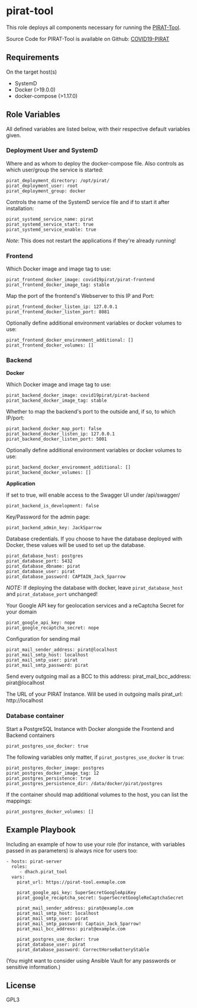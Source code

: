 # pirat-tool

This role deploys all components necessary for running the [PIRAT-Tool](http://pirat-tool.com).

Source Code for PIRAT-Tool is available on Github: [COVID19-PIRAT](https://github.com/COVID19-PIRAT)

## Requirements

On the target host(s)

* SystemD
* Docker (>19.0.0)
* docker-compose (>1.17.0)

## Role Variables

All defined variables are listed below, with their respective default variables given.

### Deployment User and SystemD

Where and as whom to deploy the docker-compose file. Also controls as which user/group the service is started:

    pirat_deployment_directory: /opt/pirat/
    pirat_deployment_user: root
    pirat_deployment_group: docker

Controls the name of the SystemD service file and if to start it after installation:

    pirat_systemd_service_name: pirat
    pirat_systemd_service_start: true
    pirat_systemd_service_enable: true

*Note*: This does not restart the applications if they're already running!

### Frontend

Which Docker image and image tag to use:

    pirat_frontend_docker_image: covid19pirat/pirat-frontend
    pirat_frontend_docker_image_tag: stable

Map the port of the frontend's Webserver to this IP and Port:

    pirat_frontend_docker_listen_ip: 127.0.0.1
    pirat_frontend_docker_listen_port: 8081

Optionally define additional environment variables or docker volumes to use:

    pirat_frontend_docker_environment_additional: []
    pirat_frontend_docker_volumes: []

### Backend

**Docker**

Which Docker image and image tag to use:

    pirat_backend_docker_image: covid19pirat/pirat-backend
    pirat_backend_docker_image_tag: stable

Whether to map the backend's port to the outside and, if so, to which IP/port:

    pirat_backend_docker_map_port: false
    pirat_backend_docker_listen_ip: 127.0.0.1
    pirat_backend_docker_listen_port: 5001

Optionally define additional environment variables or docker volumes to use:

    pirat_backend_docker_environment_additional: []
    pirat_backend_docker_volumes: []

**Application**

If set to true, will enable access to the Swagger UI under /api/swagger/

    pirat_backend_is_development: false

Key/Password for the admin page:

    pirat_backend_admin_key: JackSparrow

Database credentials.
If you choose to have the database deployed with Docker, these values will be used to set up the database.

    pirat_database_host: postgres
    pirat_database_port: 5432
    pirat_database_dbname: pirat
    pirat_database_user: pirat
    pirat_database_password: CAPTAIN_Jack_Sparrow

*NOTE:* If deploying the database with docker, leave `pirat_database_host` and `pirat_database_port` unchanged!

Your Google API key for geolocation services and a reCaptcha Secret for your domain

    pirat_google_api_key: nope
    pirat_google_recaptcha_secret: nope

Configuration for sending mail

    pirat_mail_sender_address: pirat@localhost
    pirat_mail_smtp_host: localhost
    pirat_mail_smtp_user: pirat
    pirat_mail_smtp_password: pirat

Send every outgoing mail as a BCC to this address:
    pirat_mail_bcc_address: pirat@localhost

The URL of your PIRAT Instance. Will be used in outgoing mails
    pirat_url: http://localhost

### Database container

Start a PostgreSQL Instance with Docker alongside the Frontend and Backend containers

    pirat_postgres_use_docker: true

The following variables only matter, if `pirat_postgres_use_docker` is `true`:

    pirat_postgres_docker_image: postgres
    pirat_postgres_docker_image_tag: 12
    pirat_postgres_persistence: true
    pirat_postgres_persistence_dir: /data/docker/pirat/postgres

If the container should map additional volumes to the host, you can list the mappings:

    pirat_postgres_docker_volumes: []

## Example Playbook

Including an example of how to use your role (for instance, with variables passed in as parameters) is always nice for users too:

    - hosts: pirat-server
      roles:
         - dhach.pirat_tool
      vars:
        pirat_url: https://pirat-tool.exmaple.com

        pirat_google_api_key: SuperSecretGoogleApiKey
        pirat_google_recaptcha_secret: SuperSecretGoogleReCaptchaSecret

        pirat_mail_sender_address: pirat@example.com
        pirat_mail_smtp_host: localhost
        pirat_mail_smtp_user: pirat
        pirat_mail_smtp_password: Captain_Jack_Sparrow!
        pirat_mail_bcc_address: pirat@example.com

        pirat_postgres_use_docker: true
        pirat_database_user: pirat
        pirat_database_password: CorrectHorseBatteryStable

(You might want to consider using Ansible Vault for any passwords or sensitive information.)

## License

GPL3
